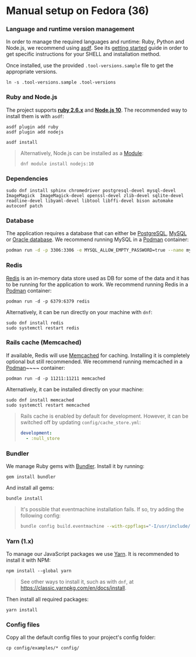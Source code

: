 # Manual setup on Fedora (36)

### Language and runtime version management

In order to manage the required languages and runtime: Ruby, Python and Node.js, we recommend using [asdf](https://asdf-vm.com/guide/introduction.html). See its [getting started](https://asdf-vm.com/guide/getting-started.html) guide in order to get specific instructions for your SHELL and installation method.

Once installed, use the provided `.tool-versions.sample` file to get the appropriate versions.

```
ln -s .tool-versions.sample .tool-versions
```

### Ruby and Node.js

The project supports **[ruby 2.6.x](https://www.ruby-lang.org/en/downloads/)** and **[Node.js 10](https://nodejs.org/en/download/)**.
The recommended way to install them is with `asdf`:

```
asdf plugin add ruby
asdf plugin add nodejs

asdf install
```

> Alternatively, Node.js can be installed as a [Module](https://developer.fedoraproject.org/tech/languages/nodejs/nodejs.html):
> ```
> dnf module install nodejs:10
> ```

### Dependencies

```
sudo dnf install sphinx chromedriver postgresql-devel mysql-devel ImageMagick  ImageMagick-devel openssl-devel zlib-devel sqlite-devel readline-devel libyaml-devel libtool libffi-devel bison automake autoconf patch
```

### Database

The application requires a database that can either be [PostgreSQL](https://www.postgresql.org), [MySQL](https://www.mysql.com) or [Oracle database](https://www.oracle.com/database/). We recommend running MySQL in a [Podman](https://podman.io/) container:

```sh
podman run -d -p 3306:3306 -e MYSQL_ALLOW_EMPTY_PASSWORD=true --name mysql57 mysql:5.7
```

### Redis

[Redis](https://redis.io) is an in-memory data store used as DB for some of the data and it has to be running for the application to work. We recommend running Redis in a [Podman](https://podman.io/) container:

```
podman run -d -p 6379:6379 redis
```

Alternatively, it can be run directly on your machine with `dnf`:

```
sudo dnf install redis
sudo systemctl restart redis
```

### Rails cache (Memcached)

If available, Redis will use [Memcached](https://www.memcached.org) for caching. Installing it is completely optional but still recommended. We recommend running memcached in a [Podman](https://podman.io/)~~~~ container:

```
podman run -d -p 11211:11211 memcached
```

Alternatively, it can be installed directly on your machine:

```
sudo dnf install memcached
sudo systemctl restart memcached
```

> Rails cache is enabled by default for development. However, it can be switched off by updating `config/cache_store.yml`:
>
> ```yml
> development:
>   - :null_store
> ```

### Bundler

We manage Ruby gems with [Bundler](https://bundler.io/). Install it by running:

```
gem install bundler
```

And install all gems:

```
bundle install
```

> It's possible that eventmachine installation fails. If so, try adding the following config:
>
> ```sh
> bundle config build.eventmachine --with-cppflags="-I/usr/include/openssl/"
> ```

### Yarn (1.x)

To manage our JavaScript packages we use [Yarn](https://classic.yarnpkg.com/lang/en/). It is recommended to install it with NPM:

```
npm install --global yarn
```

> See other ways to install it, such as with `dnf`, at https://classic.yarnpkg.com/en/docs/install.

Then install all required packages:

```
yarn install
```

### Config files

Copy all the default config files to your project's config folder:

```
cp config/examples/* config/
```
